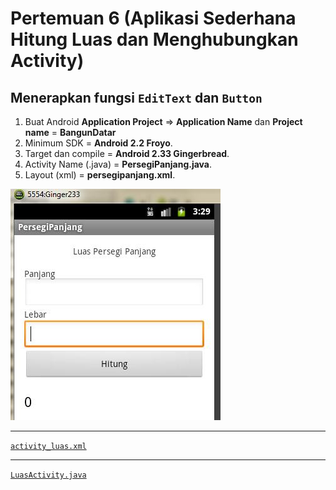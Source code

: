 # Pertemuan 6 (Aplikasi Sederhana Hitung Luas dan Menghubungkan Activity)

## Menerapkan fungsi `EditText` dan `Button`

1. Buat Android **Application Project** => **Application Name** dan **Project name** = **BangunDatar**
2. Minimum SDK = **Android 2.2 Froyo**.
3. Target dan compile = **Android 2.33 Gingerbread**.
4. Activity Name (.java) = **PersegiPanjang.java**.
5. Layout (xml) = **persegipanjang.xml**.

![1](./img/1.png)

---

[`activity_luas.xml`](./src/layout/activity_luas.xml)

---

[`LuasActivity.java`](./src/java/LuasActivity.java)
